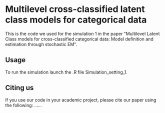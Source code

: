 # Multilevel cross-classified latent class models for categorical data 

This is the code we used for the simulation 1 in the paper "Multilevel Latent Class models for cross-classified categorical data: Model definition and estimation through stochastic EM".

## Usage
To run the simulation launch the .R file Simulation_setting_1.

## Citing us

If you use our code in your academic project, please cite our paper using the following:
......

